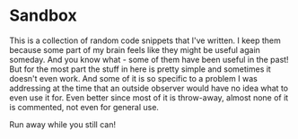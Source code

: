 Sandbox
=======

This is a collection of random code snippets that I've written. I keep them
because some part of my brain feels like they might be useful again someday.
And you know what - some of them have been useful in the past! But for the most
part the stuff in here is pretty simple and sometimes it doesn't even work. And
some of it is so specific to a problem I was addressing at the time that an
outside observer would have no idea what to even use it for. Even better since
most of it is throw-away, almost none of it is commented, not even for general
use.

Run away while you still can!
